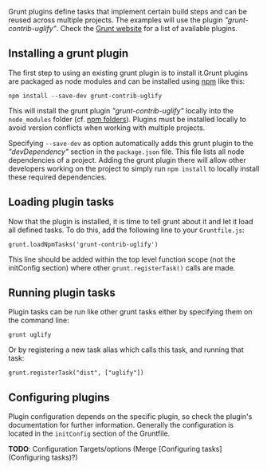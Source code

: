 Grunt plugins define tasks that implement certain build steps and can be reused across multiple projects.  The examples will use the plugin _"grunt-contrib-uglify"_. Check the [Grunt website](http://gruntjs.com/) for a list of available plugins.

## Installing a grunt plugin

The first step to using an existing grunt plugin is to install it.Grunt plugins are packaged as node modules and can be installed using [npm](http://npmjs.org) like this:

`npm install --save-dev grunt-contrib-uglify`

This will install the grunt plugin _"grunt-contrib-uglify"_ locally into the `node_modules` folder (cf. [npm folders](https://npmjs.org/doc/folders.html)).
Plugins must be installed locally to avoid version conflicts when working with multiple projects.

Specifying `--save-dev` as option automatically adds this grunt plugin to the _"devDependency"_ section in the `package.json` file. This file lists all node dependencies of a project. Adding the grunt plugin there will allow other developers working on the project to simply run `npm install` to locally install these required dependencies.

## Loading plugin tasks

Now that the plugin is installed, it is time to tell grunt about it and let it load all defined tasks. To do this, add the following line to your `Gruntfile.js`:

`grunt.loadNpmTasks('grunt-contrib-uglify')`

This line should be added within the top level function scope (not the initConfig section) where other `grunt.registerTask()` calls are made.

## Running plugin tasks

Plugin tasks can be run like other grunt tasks either by specifying them on the command line:

`grunt uglify`

Or by registering a new task alias which calls this task, and running that task:

`grunt.registerTask("dist", ["uglify"])`

## Configuring plugins

Plugin configuration depends on the specific plugin, so check the plugin's documentation for further information. Generally the configuration is located in the `initConfig` section of the Gruntfile.

**TODO**: Configuration Targets/options (Merge [Configuring tasks](Configuring tasks)?)
